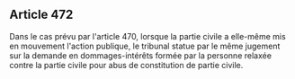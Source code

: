 Article 472
----
Dans le cas prévu par l'article 470, lorsque la partie civile a elle-même mis en
mouvement l'action publique, le tribunal statue par le même jugement sur la
demande en dommages-intérêts formée par la personne relaxée contre la partie
civile pour abus de constitution de partie civile.
